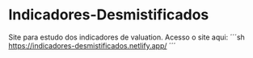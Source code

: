 # Indicadores-Desmistificados
Site para estudo dos indicadores de valuation.
Acesso o site aqui: ´´´sh https://indicadores-desmistificados.netlify.app/ ´´´
